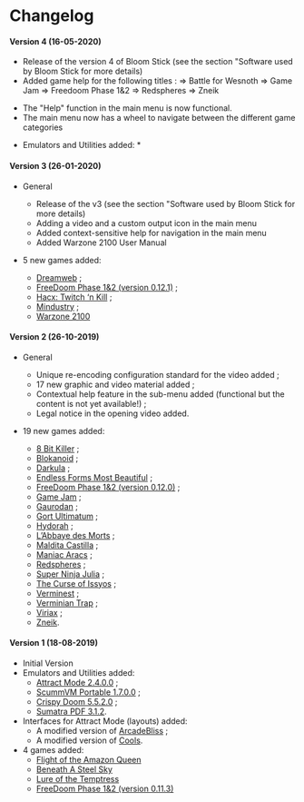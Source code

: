 # Changelog

#### Version 4 (16-05-2020)

* Release of the version 4 of Bloom Stick (see the section "Software used by Bloom Stick for more details)
* Added game help for the following titles :
	=> Battle for Wesnoth
	=> Game Jam
	=> Freedoom Phase 1&2
	=> Redspheres
	=> Zneik
- The "Help" function in the main menu is now functional.
- The main menu now has a wheel to navigate between the different game categories

* Emulators and Utilities added:
	*
#### Version 3 (26-01-2020)

* General
	* Release of the v3 (see the section "Software used by Bloom Stick for more details)
	* Adding a video and a custom output icon in the main menu
	* Added context-sensitive help for navigation in the main menu
	* Added Warzone 2100 User Manual


* 5 new games added:
	* [Dreamweb](https://www.scummvm.org/frs/extras/Dreamweb/dreamweb-cd-fr-1.1.zip) ;
	* [FreeDoom Phase 1&2 (version 0.12.1)](https://github.com/freedoom/freedoom/releases/download/v0.12.1/freedoom-0.12.1.zip) ;
	* [Hacx: Twitch ‘n Kill](http://www.drnostromo.com/hacx/files/hacx12.zip) ;
	* [Mindustry](https://anuke.itch.io/mindustry) ;
	* [Warzone 2100](https://sourceforge.net/projects/warzone2100)

#### Version 2 (26-10-2019)

* General
  * Unique re-encoding configuration standard for the video added ;
  * 17 new graphic and video material added ;
  * Contextual help feature in the sub-menu added (functional but the content is not yet available!) ;
  * Legal notice in the opening video added.
  
* 19 new games added:
  * [8 Bit Killer](https://www.locomalito.com/juegos/8bit_killer.zip) ;
  * [Blokanoid](https://www.locomalito.com/juegos/Blokanoid.zip) ;
  * [Darkula](https://www.locomalito.com/juegos/Darkula.zip) ;
  * [Endless Forms Most Beautiful](https://www.locomalito.com/juegos/EFMB.zip) ;
  * [FreeDoom Phase 1&2 (version 0.12.0)](https://github.com/freedoom/freedoom/releases/download/v0.12.0/freedoom-0.12.0.zip) ;
  * [Game Jam](https://www.locomalito.com/juegos/Game_Jam.zip) ;
  * [Gaurodan](https://www.locomalito.com/juegos/Gaurodan_1_1.zip) ;
  * [Gort Ultimatum](https://www.locomalito.com/juegos/Gort_Ultimatum.zip) ;
  * [Hydorah](https://www.locomalito.com/juegos/Hydorah_1_1.zip) ; 
  * [L’Abbaye des Morts](https://www.locomalito.com/juegos/Abbaye_des_morts_1_2.zip) ; 
  * [Maldita Castilla](https://www.locomalito.com/juegos/Maldita_Castilla_1_1.zip) ;
  * [Maniac Aracs](https://www.locomalito.com/juegos/Maniac_Aracs.zip) ; 
  * [Redspheres](https://www.locomalito.com/juegos/RedSpheres.zip) ; 
  * [Super Ninja Julia](https://www.locomalito.com/juegos/Super_Ninja_Julia.zip) ; 
  * [The Curse of Issyos](https://www.locomalito.com/juegos/Curse_of_Issyos.zip) ;
  * [Verminest](https://www.locomalito.com/juegos/Verminest.zip) ; 
  * [Verminian Trap](https://www.locomalito.com/juegos/Verminian_Trap_1_1.zip) ;
  * [Viriax](https://www.locomalito.com/juegos/Viriax_1_1.zip) ;
  * [Zneik](https://www.locomalito.com/juegos/Zneik.zip).

#### Version 1 (18-08-2019)

* Initial Version
* Emulators and Utilities added:
  * [Attract Mode 2.4.0.0](https://github.com/mickelson/attract/releases) ;
  * [ScummVM Portable 1.7.0.0](https://sourceforge.net/projects/scummvm-portable/) ;
  * [Crispy Doom 5.5.2.0](http://latest.chocolate-doom.org/) ;
  * [Sumatra PDF 3.1.2](https://www.sumatrapdfreader.org/dl/SumatraPDF-3.1.2-64.zip).
* Interfaces for Attract Mode (layouts) added:
  * A modified version of [ArcadeBliss](https://github.com/ArcadeBliss/AttractMode-Themes) ;
  * A modified version of [Cools](https://github.com/mickelson/attract-extra/tree/master/layouts/cools).
* 4 games added:
  * [Flight of the Amazon Queen](https://www.scummvm.org/frs/extras/Flight%20of%20the%20Amazon%20Queen/FOTAQ_Fr_Talkie_1.0.zip)
  * [Beneath A Steel Sky](https://www.scummvm.org/frs/extras/Beneath%20a%20Steel%20Sky/bass-cd-1.2.zip)
  * [Lure of the Temptress](https://www.scummvm.org/frs/extras/Lure%20of%20the%20Temptress/lure-fr-1.1.zip)
  * [FreeDoom Phase 1&2 (version 0.11.3)](https://github.com/freedoom/freedoom/releases/download/v0.11.3/freedoom-0.11.3.zip)
